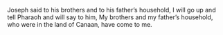 Joseph said to his brothers and to his father’s household, I will go up and tell Pharaoh and will say to him, My brothers and my father’s household, who were in the land of Canaan, have come to me.
